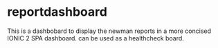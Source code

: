 # reportdashboard
This is a dashbobard to display the newman reports in a more concised IONIC 2 SPA dashboard.
can be used as a healthcheck board.
